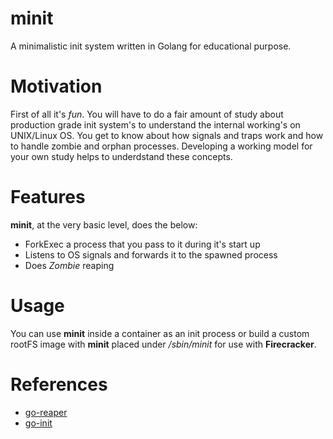 # minit
A minimalistic init system written in Golang for educational purpose.

# Motivation
First of all it's *fun*. You will have to do a fair amount of study about production grade init system's to understand the internal working's on UNIX/Linux OS. You get to know about how signals and traps work and how to handle zombie and orphan processes. Developing a working model for your own study helps to underdstand these concepts. 

# Features
**minit**, at the very basic level, does the below:
* ForkExec a process that you pass to it during it's start up
* Listens to OS signals and forwards it to the spawned process
* Does *Zombie* reaping

# Usage
You can use **minit** inside a container as an init process or build a custom rootFS image with **minit**  placed under */sbin/minit* for use with **Firecracker**.

# References
* [go-reaper](https://github.com/ramr/go-reaper)
* [go-init](https://github.com/pablo-ruth/go-init)